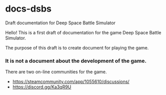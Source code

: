 # docs-dsbs
Draft documentation for Deep Space Battle Simulator

Hello! This is a first draft of documentation for the game Deep Space Battle Simulator.

The purpose of this draft is to create document for playing the game.

### It is not a document about the development of the game.

There are two on-line communities for the game.
* https://steamcommunity.com/app/1055610/discussions/
* https://discord.gg/Ka3qR9U
